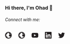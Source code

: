 ### Hi there, I'm Ohad 👋

<!--
**ohadf/ohadf** is a ✨ _special_ ✨ repository because its `README.md` (this file) appears on my GitHub profile.
-->

###### Connect with me:

<!--![GitHub-Mark-Dark](icons/globe-dark.svg#gh-dark-mode-only)
![GitHub-Mark-Light](icons/globe-light.svg#gh-light-mode-only)-->

<picture>
  <source media="(prefers-color-scheme: dark)" srcset="icons/globe-dark.svg">
  <img align="left" width="22px" alt="Ohad | Website" src="icons/globe-light.svg">
</picture>

[<img align="left" alt="Ohad | Website" width="22px" src="icons/globe-dark.svg#gh-dark-mode-only" />][website]
[<img align="left" alt="Ohad | Website" width="22px" src="icons/globe-light.svg#gh-light-mode-only" />][website]

[<img align="left" alt="Ohad | YouTube" width="22px" src="icons/youtube-dark.svg#gh-dark-mode-only" />][youtube]
[<img align="left" alt="Ohad | YouTube" width="22px" src="icons/youtube-light.svg#gh-light-mode-only" />][youtube]

[<img align="left" alt="Ohad | LinkedIn" width="22px" src="icons/linkedin-dark.svg#gh-dark-mode-only" />][linkedin]
[<img align="left" alt="Ohad | LinkedIn" width="22px" src="icons/linkedin-light.svg#gh-light-mode-only" />][linkedin]

[<img align="left" alt="Ohad | Twitter" width="22px" src="icons/twitter-dark.svg#gh-dark-mode-only" />][twitter]
[<img align="left" alt="Ohad | Twitter" width="22px" src="icons/twitter-light.svg#gh-light-mode-only" />][twitter]

[website]: https://www.ohadf.com
[youtube]: https://youtube.com/c/ohadfried
[linkedin]: https://www.linkedin.com/in/ohadfried
[twitter]: https://twitter.com/ohadf
